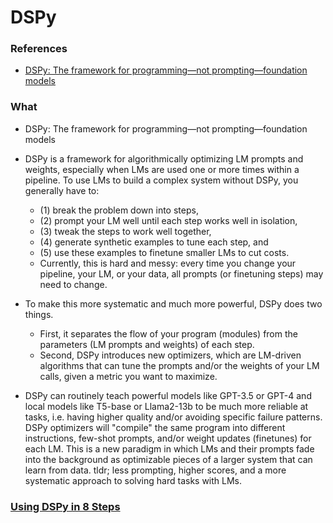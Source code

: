 # DSPy

### References
- [DSPy: The framework for programming—not prompting—foundation models](https://github.com/stanfordnlp/dspy)

### What 
- DSPy: The framework for programming—not prompting—foundation models

- DSPy is a framework for algorithmically optimizing LM prompts and weights, especially when LMs are used one or more times within a pipeline. To use LMs to build a complex system without DSPy, you generally have to:
	- (1) break the problem down into steps,
	- (2) prompt your LM well until each step works well in isolation,
	- (3) tweak the steps to work well together,
	- (4) generate synthetic examples to tune each step, and
	- (5) use these examples to finetune smaller LMs to cut costs.
	- Currently, this is hard and messy: every time you change your pipeline, your LM, or your data, all prompts (or finetuning steps) may need to change.

- To make this more systematic and much more powerful, DSPy does two things.
	- First, it separates the flow of your program (modules) from the parameters (LM prompts and weights) of each step.
	- Second, DSPy introduces new optimizers, which are LM-driven algorithms that can tune the prompts and/or the weights of your LM calls, given a metric you want to maximize.


- DSPy can routinely teach powerful models like GPT-3.5 or GPT-4 and local models like T5-base or Llama2-13b to be much more reliable at tasks, i.e. having higher quality and/or avoiding specific failure patterns. DSPy optimizers will "compile" the same program into different instructions, few-shot prompts, and/or weight updates (finetunes) for each LM. This is a new paradigm in which LMs and their prompts fade into the background as optimizable pieces of a larger system that can learn from data. tldr; less prompting, higher scores, and a more systematic approach to solving hard tasks with LMs.


### [Using DSPy in 8 Steps](https://dspy-docs.vercel.app/docs/building-blocks/solving_your_task)
